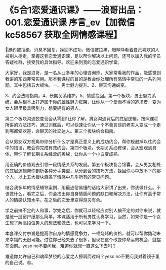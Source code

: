 # 《5合1恋爱通识课》——浪哥出品：001.恋爱通识课 序言_ev【加微信 kc58567 获取全网情感课程】

🎼邀约被拒绝，消息不回复，挽回不成功，微信被拉黑，眼睁睁看着自己喜欢的人被别人抢走，掌握这套恋爱通识课，足以帮你解决以上问题，还可以加入我的学员答疑社群，接受我的具体指导。欢迎来到我的恋爱通识学堂。

大家好，我是浪哥，是一名从业多年的心理咨询师，大家常看我的作品，能感觉到我讲的东西非常实用。那本套课程的目的是教会你处理所有感情中常见的一系列问题。其中包括五大板块。一、男士魅力提升。2、聊天沟通蜕变。

3、约会法则指南。4、长期关系维护。5、情感挽回。第一个板块，男士魅力系统，会从根本上打造属于你的雄性魅力框架，让你从一个爱而不得的追求者，变为女人眼里极具吸引力，想要拥有的男人。

第二个板块沟通蜕变营会从零到1让你了解。男女沟通背后的底层逻辑，按照课程所讲的方法技巧，通过训练后，可以快速让你从一个不善言谈的老实人变成一个走到哪都受欢迎，会聊天的社交达人。第三个板块约会指南。

会从男女双方视角带你分析什么才是真正意义上的成功约会，帮你规避掉以往约会中的错误，教会你完成有效约会。第四个板块，长期关系必修课，会从宏观到具体，带你了解长期关系经营的奥秘，让你从一个小白变成熟。

用正确的价值观去引领一段情感关系的发展。第五个板块复合锦囊，会从男女相处的底层逻辑帮你剖析各种分手类型，从分到合的技巧方法，挽回你心中放不下的那个人，以上五大板块涵盖了情感中几乎所有的常见问题。

结合我多年的情感辅导案例，用最通俗易懂的话给大家讲了出来，你该做什么。不该做什么，看完之后，你会找出你自身情感问题的缺口和解决方法，让你有高于常人的情感认知水平。在之后的恋爱里变得游刃有余。

学之前搞不定的人和事，学完之后，你就可以轻松应对别人搞不定的对你来说，就是统一层窗户纸那么简单，本课适用于所有男性认真学习，当然，如果你是一个女生想了解高段位男人的想法和做法，也可以来学习一下。

本套课交付宗旨是提高你自身的情感竞争力，一顿烧烤的价格，就可以帮你撬动未来幸福的无限可能。过往你已经失去了很多，但现在这个改变你命运的机会，就摆在面前。yeso no不要问我，难道你就想一直这么下去吗？

难道你允许自己和魂牵梦绕的心爱之人擦肩而过吗？yeso no不要问我对着镜子里的自己说。😡。